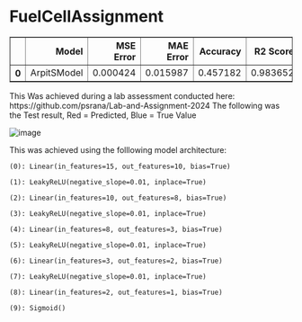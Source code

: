 # FuelCellAssignment

<div>
<table border="1" class="dataframe">
  <thead>
    <tr style="text-align: right;">
      <th></th>
      <th>Model</th>
      <th>MSE Error</th>
      <th>MAE Error</th>
      <th>Accuracy</th>
      <th>R2 Score</th>
    </tr>
  </thead>
  <tbody>
    <tr>
      <th>0</th>
      <td>ArpitSModel</td>
      <td>0.000424</td>
      <td>0.015987</td>
      <td>0.457182</td>
      <td>0.983652</td>
    </tr>
  </tbody>
</table>
</div>
<break>
This Was achieved during a lab assessment conducted here: https://github.com/psrana/Lab-and-Assignment-2024
The following was the Test result, Red = Predicted, Blue = True Value

![image](https://github.com/user-attachments/assets/9e483279-fc5c-4a48-9a3b-adafabe79223)


<break>

This was achieved using the folllowing model architecture:


  
    (0): Linear(in_features=15, out_features=10, bias=True)
    
    (1): LeakyReLU(negative_slope=0.01, inplace=True)
    
    (2): Linear(in_features=10, out_features=8, bias=True)
    
    (3): LeakyReLU(negative_slope=0.01, inplace=True)
    
    (4): Linear(in_features=8, out_features=3, bias=True)
    
    (5): LeakyReLU(negative_slope=0.01, inplace=True)
    
    (6): Linear(in_features=3, out_features=2, bias=True)
    
    (7): LeakyReLU(negative_slope=0.01, inplace=True)
    
    (8): Linear(in_features=2, out_features=1, bias=True)
    
    (9): Sigmoid()
    
